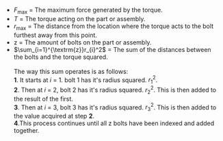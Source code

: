 - $F_{\max}$ = The maximum force generated by the torque.
- $T$ = The torque acting on the part or assembly.
- $r_{\max}$ = The distance from the location where the torque acts to the bolt furthest away from this point.
- $\textrm{z}$ = The amount of bolts on the part or assembly.
- $\sum_{i=1}^{\textrm{z}}r_{i}^2$ = The sum of the distances between the bolts and the torque squared. <br><br>The way this sum operates is as follows:  <br>__1__. It starts at $i$ = 1. bolt 1 has it's radius squared. $r_{1}^2$.<br>__2__. Then at $i$ = 2, bolt 2 has it's radius squared. $r_{2}^2$. This is then added to the result of the first.<br>__3__. Then at $i$ = 3, bolt 3 has it's radius squared. $r_{3}^2$. This is then added to the value acquired at step __2__. <br>__4__.This process continues until all $\textrm{z}$ bolts have been indexed and added together.
